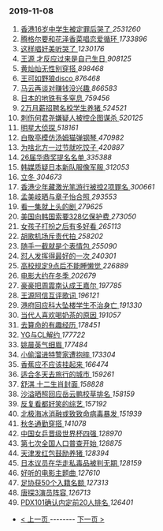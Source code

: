 ### 2019-11-08 
1. [ 香港16岁中学生被定罪后哭了 ](https://s.weibo.com/weibo?q=%23%E9%A6%99%E6%B8%AF16%E5%B2%81%E4%B8%AD%E5%AD%A6%E7%94%9F%E8%A2%AB%E5%AE%9A%E7%BD%AA%E5%90%8E%E5%93%AD%E4%BA%86%23&Refer=top) *2531260*
1. [ 腾格尔要和花泽香菜唱恋爱循环 ](https://s.weibo.com/weibo?q=%23%E8%85%BE%E6%A0%BC%E5%B0%94%E8%A6%81%E5%92%8C%E8%8A%B1%E6%B3%BD%E9%A6%99%E8%8F%9C%E5%94%B1%E6%81%8B%E7%88%B1%E5%BE%AA%E7%8E%AF%23&Refer=top) *1733896*
1. [ 这样唱好美听哭了 ](https://s.weibo.com/weibo?q=%23%E8%BF%99%E6%A0%B7%E5%94%B1%E5%A5%BD%E7%BE%8E%E5%90%AC%E5%93%AD%E4%BA%86%23&topic_ad=1&Refer=top) *1230176*
1. [ 王源 才反应过来是自己生日 ](https://s.weibo.com/weibo?q=%E7%8E%8B%E6%BA%90%20%E6%89%8D%E5%8F%8D%E5%BA%94%E8%BF%87%E6%9D%A5%E6%98%AF%E8%87%AA%E5%B7%B1%E7%94%9F%E6%97%A5&Refer=top) *908125*
1. [ 黄灿灿无性别穿搭 ](https://s.weibo.com/weibo?q=%23%E9%BB%84%E7%81%BF%E7%81%BF%E6%97%A0%E6%80%A7%E5%88%AB%E7%A9%BF%E6%90%AD%23&Refer=top) *898468*
1. [ 王可如野狼disco ](https://s.weibo.com/weibo?q=%23%E7%8E%8B%E5%8F%AF%E5%A6%82%E9%87%8E%E7%8B%BCdisco%23&Refer=top) *876468*
1. [ 马云再谈对赚钱没兴趣 ](https://s.weibo.com/weibo?q=%23%E9%A9%AC%E4%BA%91%E5%86%8D%E8%B0%88%E5%AF%B9%E8%B5%9A%E9%92%B1%E6%B2%A1%E5%85%B4%E8%B6%A3%23&Refer=top) *866583*
1. [ 日本的地铁有多窒息 ](https://s.weibo.com/weibo?q=%23%E6%97%A5%E6%9C%AC%E7%9A%84%E5%9C%B0%E9%93%81%E6%9C%89%E5%A4%9A%E7%AA%92%E6%81%AF%23&Refer=top) *759456*
1. [ 2万月薪招聘名校学生养猪 ](https://s.weibo.com/weibo?q=%232%E4%B8%87%E6%9C%88%E8%96%AA%E6%8B%9B%E8%81%98%E5%90%8D%E6%A0%A1%E5%AD%A6%E7%94%9F%E5%85%BB%E7%8C%AA%23&Refer=top) *524521*
1. [ 刺伤何君尧嫌疑人被控企图谋杀 ](https://s.weibo.com/weibo?q=%23%E5%88%BA%E4%BC%A4%E4%BD%95%E5%90%9B%E5%B0%A7%E5%AB%8C%E7%96%91%E4%BA%BA%E8%A2%AB%E6%8E%A7%E4%BC%81%E5%9B%BE%E8%B0%8B%E6%9D%80%23&Refer=top) *520125*
1. [ 明星大侦探 ](https://s.weibo.com/weibo?q=%23%E6%98%8E%E6%98%9F%E5%A4%A7%E4%BE%A6%E6%8E%A2%23&Refer=top) *518161*
1. [ 白敬亭模仿汤姆猫弹钢琴 ](https://s.weibo.com/weibo?q=%23%E7%99%BD%E6%95%AC%E4%BA%AD%E6%A8%A1%E4%BB%BF%E6%B1%A4%E5%A7%86%E7%8C%AB%E5%BC%B9%E9%92%A2%E7%90%B4%23&Refer=top) *470982*
1. [ 为啥北方一过节就吃饺子 ](https://s.weibo.com/weibo?q=%23%E4%B8%BA%E5%95%A5%E5%8C%97%E6%96%B9%E4%B8%80%E8%BF%87%E8%8A%82%E5%B0%B1%E5%90%83%E9%A5%BA%E5%AD%90%23&Refer=top) *420887*
1. [ 26届华鼎奖提名名单 ](https://s.weibo.com/weibo?q=%2326%E5%B1%8A%E5%8D%8E%E9%BC%8E%E5%A5%96%E6%8F%90%E5%90%8D%E5%90%8D%E5%8D%95%23&Refer=top) *335388*
1. [ 韩媒质疑日本新队服像军服 ](https://s.weibo.com/weibo?q=%23%E9%9F%A9%E5%AA%92%E8%B4%A8%E7%96%91%E6%97%A5%E6%9C%AC%E6%96%B0%E9%98%9F%E6%9C%8D%E5%83%8F%E5%86%9B%E6%9C%8D%23&Refer=top) *312053*
1. [ 立冬 ](https://s.weibo.com/weibo?q=%23%E7%AB%8B%E5%86%AC%23&Refer=top) *304673*
1. [ 香港少年藏激光笔游行被控2项罪名 ](https://s.weibo.com/weibo?q=%E9%A6%99%E6%B8%AF%E5%B0%91%E5%B9%B4%E8%97%8F%E6%BF%80%E5%85%89%E7%AC%94%E6%B8%B8%E8%A1%8C%E8%A2%AB%E6%8E%A72%E9%A1%B9%E7%BD%AA%E5%90%8D&Refer=top) *300661*
1. [ 孟美岐晒与章子怡合照 ](https://s.weibo.com/weibo?q=%23%E5%AD%9F%E7%BE%8E%E5%B2%90%E6%99%92%E4%B8%8E%E7%AB%A0%E5%AD%90%E6%80%A1%E5%90%88%E7%85%A7%23&Refer=top) *293553*
1. [ 看一集就上头的剧 ](https://s.weibo.com/weibo?q=%23%E7%9C%8B%E4%B8%80%E9%9B%86%E5%B0%B1%E4%B8%8A%E5%A4%B4%E7%9A%84%E5%89%A7%23&Refer=top) *279625*
1. [ 美国向韩国索要328亿保护费 ](https://s.weibo.com/weibo?q=%23%E7%BE%8E%E5%9B%BD%E5%90%91%E9%9F%A9%E5%9B%BD%E7%B4%A2%E8%A6%81328%E4%BA%BF%E4%BF%9D%E6%8A%A4%E8%B4%B9%23&Refer=top) *273050*
1. [ 女孩子打扮之后有多好看 ](https://s.weibo.com/weibo?q=%23%E5%A5%B3%E5%AD%A9%E5%AD%90%E6%89%93%E6%89%AE%E4%B9%8B%E5%90%8E%E6%9C%89%E5%A4%9A%E5%A5%BD%E7%9C%8B%23&Refer=top) *265113*
1. [ 胡歌机场斥责代拍 ](https://s.weibo.com/weibo?q=%23%E8%83%A1%E6%AD%8C%E6%9C%BA%E5%9C%BA%E6%96%A5%E8%B4%A3%E4%BB%A3%E6%8B%8D%23&Refer=top) *258202*
1. [ 随手一截就是个表情包 ](https://s.weibo.com/weibo?q=%23%E9%9A%8F%E6%89%8B%E4%B8%80%E6%88%AA%E5%B0%B1%E6%98%AF%E4%B8%AA%E8%A1%A8%E6%83%85%E5%8C%85%23&Refer=top) *255090*
1. [ 怼人发挥得最好的一次 ](https://s.weibo.com/weibo?q=%23%E6%80%BC%E4%BA%BA%E5%8F%91%E6%8C%A5%E5%BE%97%E6%9C%80%E5%A5%BD%E7%9A%84%E4%B8%80%E6%AC%A1%23&Refer=top) *240301*
1. [ 高校规定9点后不能睡懒觉 ](https://s.weibo.com/weibo?q=%23%E9%AB%98%E6%A0%A1%E8%A7%84%E5%AE%9A9%E7%82%B9%E5%90%8E%E4%B8%8D%E8%83%BD%E7%9D%A1%E6%87%92%E8%A7%89%23&Refer=top) *226889*
1. [ 电影大约在冬季 ](https://s.weibo.com/weibo?q=%23%E7%94%B5%E5%BD%B1%E5%A4%A7%E7%BA%A6%E5%9C%A8%E5%86%AC%E5%AD%A3%23&Refer=top) *202679*
1. [ 豪豪把周震南认成王嘉尔 ](https://s.weibo.com/weibo?q=%23%E8%B1%AA%E8%B1%AA%E6%8A%8A%E5%91%A8%E9%9C%87%E5%8D%97%E8%AE%A4%E6%88%90%E7%8E%8B%E5%98%89%E5%B0%94%23&Refer=top) *197785*
1. [ 王源阿信互评歌词 ](https://s.weibo.com/weibo?q=%23%E7%8E%8B%E6%BA%90%E9%98%BF%E4%BF%A1%E4%BA%92%E8%AF%84%E6%AD%8C%E8%AF%8D%23&Refer=top) *196121*
1. [ 港府回应科大坠楼学生不治身亡 ](https://s.weibo.com/weibo?q=%23%E6%B8%AF%E5%BA%9C%E5%9B%9E%E5%BA%94%E7%A7%91%E5%A4%A7%E5%9D%A0%E6%A5%BC%E5%AD%A6%E7%94%9F%E4%B8%8D%E6%B2%BB%E8%BA%AB%E4%BA%A1%23&Refer=top) *191330*
1. [ 当代人喜欢喝奶茶的原因 ](https://s.weibo.com/weibo?q=%23%E5%BD%93%E4%BB%A3%E4%BA%BA%E5%96%9C%E6%AC%A2%E5%96%9D%E5%A5%B6%E8%8C%B6%E7%9A%84%E5%8E%9F%E5%9B%A0%23&Refer=top) *191057*
1. [ 去算命的有趣经历 ](https://s.weibo.com/weibo?q=%23%E5%8E%BB%E7%AE%97%E5%91%BD%E7%9A%84%E6%9C%89%E8%B6%A3%E7%BB%8F%E5%8E%86%23&Refer=top) *178451*
1. [ YG与CL解约 ](https://s.weibo.com/weibo?q=%23YG%E4%B8%8ECL%E8%A7%A3%E7%BA%A6%23&Refer=top) *177722*
1. [ 姚晨英气细眉 ](https://s.weibo.com/weibo?q=%23%E5%A7%9A%E6%99%A8%E8%8B%B1%E6%B0%94%E7%BB%86%E7%9C%89%23&Refer=top) *177484*
1. [ 小偷溜进特警家遭抱摔 ](https://s.weibo.com/weibo?q=%23%E5%B0%8F%E5%81%B7%E6%BA%9C%E8%BF%9B%E7%89%B9%E8%AD%A6%E5%AE%B6%E9%81%AD%E6%8A%B1%E6%91%94%23&Refer=top) *173304*
1. [ 香蕉应不应该挂起来 ](https://s.weibo.com/weibo?q=%23%E9%A6%99%E8%95%89%E5%BA%94%E4%B8%8D%E5%BA%94%E8%AF%A5%E6%8C%82%E8%B5%B7%E6%9D%A5%23&Refer=top) *166474*
1. [ 适合冬天去旅行的城市 ](https://s.weibo.com/weibo?q=%23%E9%80%82%E5%90%88%E5%86%AC%E5%A4%A9%E5%8E%BB%E6%97%85%E8%A1%8C%E7%9A%84%E5%9F%8E%E5%B8%82%23&Refer=top) *159261*
1. [ 舒淇 十二生肖封面 ](https://s.weibo.com/weibo?q=%E8%88%92%E6%B7%87%20%E5%8D%81%E4%BA%8C%E7%94%9F%E8%82%96%E5%B0%81%E9%9D%A2&Refer=top) *158828*
1. [ 沙溢晒照回应岳云鹏校草排名 ](https://s.weibo.com/weibo?q=%23%E6%B2%99%E6%BA%A2%E6%99%92%E7%85%A7%E5%9B%9E%E5%BA%94%E5%B2%B3%E4%BA%91%E9%B9%8F%E6%A0%A1%E8%8D%89%E6%8E%92%E5%90%8D%23&Refer=top) *158159*
1. [ 反复看都好笑的综艺 ](https://s.weibo.com/weibo?q=%23%E5%8F%8D%E5%A4%8D%E7%9C%8B%E9%83%BD%E5%A5%BD%E7%AC%91%E7%9A%84%E7%BB%BC%E8%89%BA%23&Refer=top) *157192*
1. [ 北极海冰消融或致致命病毒暴发 ](https://s.weibo.com/weibo?q=%23%E5%8C%97%E6%9E%81%E6%B5%B7%E5%86%B0%E6%B6%88%E8%9E%8D%E6%88%96%E8%87%B4%E8%87%B4%E5%91%BD%E7%97%85%E6%AF%92%E6%9A%B4%E5%8F%91%23&Refer=top) *151939*
1. [ 秋冬通勤穿搭 ](https://s.weibo.com/weibo?q=%23%E7%A7%8B%E5%86%AC%E9%80%9A%E5%8B%A4%E7%A9%BF%E6%90%AD%23&Refer=top) *141078*
1. [ 中国女乒晋级世界杯四强 ](https://s.weibo.com/weibo?q=%23%E4%B8%AD%E5%9B%BD%E5%A5%B3%E4%B9%92%E6%99%8B%E7%BA%A7%E4%B8%96%E7%95%8C%E6%9D%AF%E5%9B%9B%E5%BC%BA%23&Refer=top) *128970*
1. [ 第七次全国人口普查开始 ](https://s.weibo.com/weibo?q=%23%E7%AC%AC%E4%B8%83%E6%AC%A1%E5%85%A8%E5%9B%BD%E4%BA%BA%E5%8F%A3%E6%99%AE%E6%9F%A5%E5%BC%80%E5%A7%8B%23&Refer=top) *128875*
1. [ 天津发红包鼓励养猪 ](https://s.weibo.com/weibo?q=%E5%A4%A9%E6%B4%A5%E5%8F%91%E7%BA%A2%E5%8C%85%E9%BC%93%E5%8A%B1%E5%85%BB%E7%8C%AA&Refer=top) *128394*
1. [ 日本议员在华走私毒品被判无期 ](https://s.weibo.com/weibo?q=%23%E6%97%A5%E6%9C%AC%E8%AE%AE%E5%91%98%E5%9C%A8%E5%8D%8E%E8%B5%B0%E7%A7%81%E6%AF%92%E5%93%81%E8%A2%AB%E5%88%A4%E6%97%A0%E6%9C%9F%23&Refer=top) *128159*
1. [ 好听的电影主题曲 ](https://s.weibo.com/weibo?q=%23%E5%A5%BD%E5%90%AC%E7%9A%84%E7%94%B5%E5%BD%B1%E4%B8%BB%E9%A2%98%E6%9B%B2%23&Refer=top) *127610*
1. [ 足协获50个入籍名额 ](https://s.weibo.com/weibo?q=%23%E8%B6%B3%E5%8D%8F%E8%8E%B750%E4%B8%AA%E5%85%A5%E7%B1%8D%E5%90%8D%E9%A2%9D%23&Refer=top) *127313*
1. [ 唐探3演员阵容 ](https://s.weibo.com/weibo?q=%23%E5%94%90%E6%8E%A23%E6%BC%94%E5%91%98%E9%98%B5%E5%AE%B9%23&Refer=top) *126713*
1. [ PDX101确认内定前20人排名 ](https://s.weibo.com/weibo?q=%23PDX101%E7%A1%AE%E8%AE%A4%E5%86%85%E5%AE%9A%E5%89%8D20%E4%BA%BA%E6%8E%92%E5%90%8D%23&Refer=top) *126401* 

- [ < 上一页 ](https://github.com/able8/weibo-hot-record/blob/master/2019-11-07.md) -------- [ 下一页 > ](https://github.com/able8/weibo-hot-record/blob/master/2019-11-09.md)